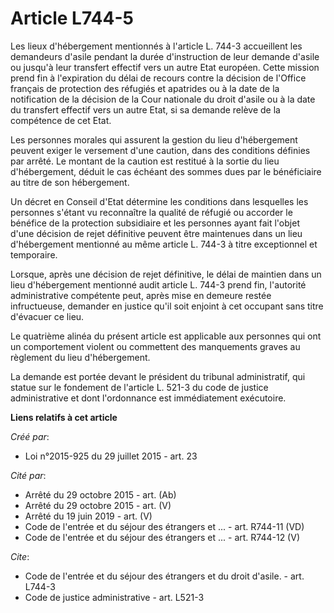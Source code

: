 # Article L744-5

Les lieux d'hébergement mentionnés à l'article L. 744-3 accueillent les demandeurs d'asile pendant la durée d'instruction de
leur demande d'asile ou jusqu'à leur transfert effectif vers un autre Etat européen. Cette mission prend fin à l'expiration
du délai de recours contre la décision de l'Office français de protection des réfugiés et apatrides ou à la date de la
notification de la décision de la Cour nationale du droit d'asile ou à la date du transfert effectif vers un autre Etat, si
sa demande relève de la compétence de cet Etat. 

Les personnes morales qui assurent la gestion du lieu d'hébergement peuvent exiger le versement d'une caution, dans des
conditions définies par arrêté. Le montant de la caution est restitué à la sortie du lieu d'hébergement, déduit le cas
échéant des sommes dues par le bénéficiaire au titre de son hébergement. 

Un décret en Conseil d'Etat détermine les conditions dans lesquelles les personnes s'étant vu reconnaître la qualité de
réfugié ou accorder le bénéfice de la protection subsidiaire et les personnes ayant fait l'objet d'une décision de rejet
définitive peuvent être maintenues dans un lieu d'hébergement mentionné au même article L. 744-3 à titre exceptionnel et
temporaire. 

Lorsque, après une décision de rejet définitive, le délai de maintien dans un lieu d'hébergement mentionné audit article L.
744-3 prend fin, l'autorité administrative compétente peut, après mise en demeure restée infructueuse, demander en justice
qu'il soit enjoint à cet occupant sans titre d'évacuer ce lieu. 

Le quatrième alinéa du présent article est applicable aux personnes qui ont un comportement violent ou commettent des
manquements graves au règlement du lieu d'hébergement. 

La demande est portée devant le président du tribunal administratif, qui statue sur le fondement de l'article L. 521-3 du
code de justice administrative et dont l'ordonnance est immédiatement exécutoire.

**Liens relatifs à cet article**

_Créé par_:

  - Loi n°2015-925 du 29 juillet 2015 - art. 23

_Cité par_:

  - Arrêté du 29 octobre 2015 - art. (Ab)
  - Arrêté du 29 octobre 2015 - art. (V)
  - Arrêté du 19 juin 2019 - art. (V)
  - Code de l'entrée et du séjour des étrangers et ... - art. R744-11 (VD)
  - Code de l'entrée et du séjour des étrangers et ... - art. R744-12 (V)

_Cite_:

  - Code de l'entrée et du séjour des étrangers et du droit d'asile. - art. L744-3
  - Code de justice administrative - art. L521-3
